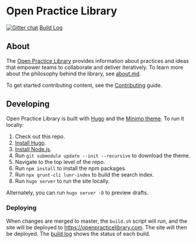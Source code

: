 # Open Practice Library

[![Gitter chat](https://badges.gitter.im/gitterHQ/gitter.png)](https://gitter.im/Open-Practice-Library/) [Build Log](https://app.netlify.com/sites/openpracticelibrary/deploys?filter=master)

## About

The [Open Practice Library](https://openpracticelibrary.com) provides information about practices and ideas that empower teams to collaborate and deliver iteratively. To learn more about the philosophy behind the library, see [about.md](content/page/about.md).

To get started contributing content, see the [Contributing](CONTRIBUTING.md) guide.

## Developing

Open Practice Library is built with [Hugo](http://gohugo.io/) and the [Minimo theme](https://minimo.netlify.com/). To run it locally:

1. Check out this repo.
2. [Install Hugo](https://gohugo.io/getting-started/installing/).
3. [Install Node.js](https://nodejs.org/en/download/).
4. Run `git submodule update --init --recursive` to download the theme.
5. Navigate to the top level of the repo.
6. Run `npm install` to install the npm packages.
7. Run `npx grunt-cli lunr-index` to build the search index.
8. Run `hugo server` to run the site locally.

Alternately, you can run `hugo server -D` to preview drafts.

### Deploying

When changes are merged to master, the `build.sh` script will run, and the site will be deployed to https://openpracticelibrary.com. The site will then be deployed. The [build log](https://app.netlify.com/sites/openpracticelibrary/deploys?filter=master) shows the status of each build.
